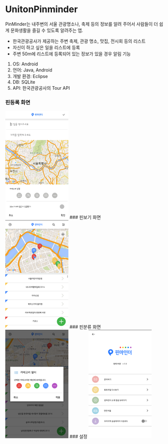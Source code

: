 # UnitonPinminder

PinMinder는 내주변의 서울 관광명소나, 축제 등의 정보를 알려 주어서 사람들이 더 쉽게 문화생활을 즐길 수 있도록 알려주는 앱.
- 한국관광공사가 제공하는 주변 축제, 관광 명소, 맛집, 전시회 등의 리스트 
- 자신이 하고 싶은 일을 리스트에 등록
- 주변 50m에 리스트에 등록되어 있는 정보가 있을 경우 알림 기능

1. OS:	Android	
2. 언어:	Java, Android	
3. 개발 환경:	Eclipse
4. DB:	SQLite
5. API:	한국관광공사의 Tour API

### 핀등록 화면
<img src="https://github.com/jiniC/UnitonPinminder/blob/master/ScreenShot/%ED%95%80%EB%93%B1%EB%A1%9D.png" width="200">
### 핀보기 화면
<img src="https://github.com/jiniC/UnitonPinminder/blob/master/ScreenShot/%ED%95%80%EB%B3%B4%EA%B8%B0.png" width="200">
### 핀분류 화면
<img src="https://github.com/jiniC/UnitonPinminder/blob/master/ScreenShot/%ED%95%80%EB%B6%84%EB%A5%98.png" width="200">
### 설정
<img src="https://github.com/jiniC/UnitonPinminder/blob/master/ScreenShot/%EC%84%A4%EC%A0%95.png" width="200">